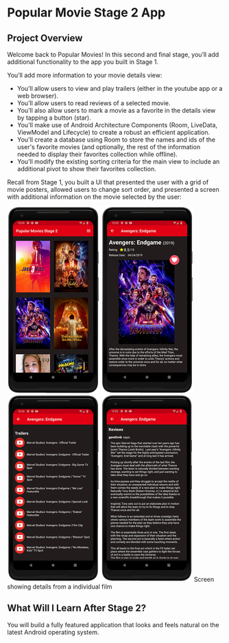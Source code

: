 # Popular Movie Stage 2 App
## Project Overview
Welcome back to Popular Movies! In this second and final stage, you’ll add additional functionality to the app you built in Stage 1.

You’ll add more information to your movie details view:

- You’ll allow users to view and play trailers (either in the youtube app or a web browser).
- You’ll allow users to read reviews of a selected movie.
- You’ll also allow users to mark a movie as a favorite in the details view by tapping a button (star).
- You'll make use of Android Architecture Components (Room, LiveData, ViewModel and Lifecycle) to create a robust an efficient application.
- You'll create a database using Room to store the names and ids of the user's favorite movies (and optionally, the rest of the information needed to display their favorites collection while offline).
- You’ll modify the existing sorting criteria for the main view to include an additional pivot to show their favorites collection.

Recall from Stage 1, you built a UI that presented the user with a grid of movie posters, allowed users to change sort order, and presented a screen with additional information on the movie selected by the user:

![preview image](https://github.com/mtanduong/images/blob/master/popular-movie-app-2-preview-small.png?raw=true) ![preview image](https://github.com/mtanduong/images/blob/master/popular-movie-app-2-preview2-small.png?raw=true) 
![preview image](https://github.com/mtanduong/images/blob/master/popular-movie-app-2-preview3-small.png?raw=true) ![preview image](https://github.com/mtanduong/images/blob/master/popular-movie-app-2-preview4-small.png?raw=true)
Screen showing details from a individual film

## What Will I Learn After Stage 2?
You will build a fully featured application that looks and feels natural on the latest Android operating system.